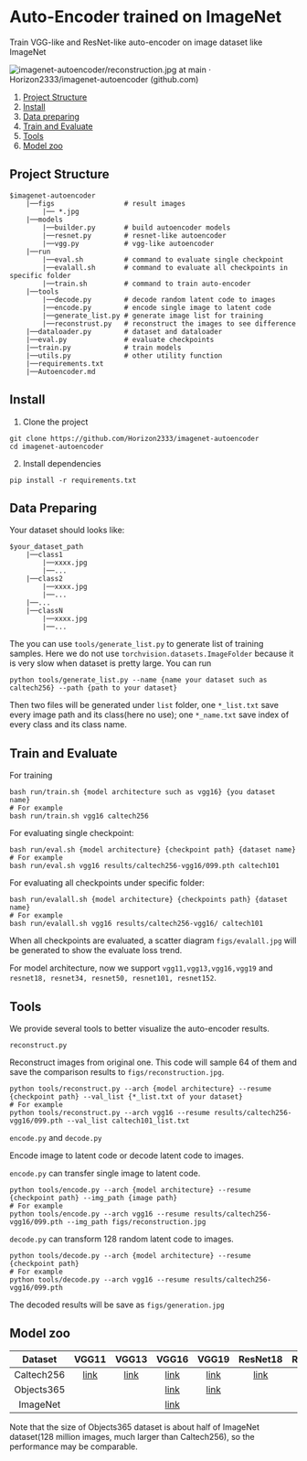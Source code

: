 # Auto-Encoder trained on ImageNet

Train VGG-like and ResNet-like auto-encoder on image dataset like ImageNet


![imagenet-autoencoder/reconstruction.jpg at main · Horizon2333/imagenet-autoencoder (github.com)](https://github.com/Horizon2333/imagenet-autoencoder/blob/main/figs/reconstruction.jpg)


1. [Project Structure](#project-structure)
2. [Install](#install)
3. [Data preparing](#data-preparing)
4. [Train and Evaluate](#train-and-evaluate)
5. [Tools](#tools)
6. [Model zoo](#model-zoo)

## Project Structure

```
$imagenet-autoencoder
    |──figs                 # result images
        |── *.jpg
    |──models
        |──builder.py       # build autoencoder models
        |──resnet.py        # resnet-like autoencoder
        |──vgg.py           # vgg-like autoencoder
    |──run
        |──eval.sh          # command to evaluate single checkpoint
        |──evalall.sh       # command to evaluate all checkpoints in specific folder
        |──train.sh         # command to train auto-encoder
    |──tools                
        |──decode.py        # decode random latent code to images
        |──encode.py        # encode single image to latent code
        |──generate_list.py # generate image list for training
        |──reconstrust.py   # reconstruct the images to see difference
    |──dataloader.py        # dataset and dataloader
    |──eval.py              # evaluate checkpoints
    |──train.py             # train models
    |──utils.py             # other utility function
    |──requirements.txt
    |──Autoencoder.md
```

## Install


1. Clone the project
```shell
git clone https://github.com/Horizon2333/imagenet-autoencoder
cd imagenet-autoencoder
```
2. Install dependencies
```shell
pip install -r requirements.txt
```

## Data Preparing

Your dataset should looks like:

```
$your_dataset_path
    |──class1
        |──xxxx.jpg
        |──...
    |──class2
        |──xxxx.jpg
        |──...
    |──...
    |──classN
        |──xxxx.jpg
        |──...
```

The you can use ```tools/generate_list.py``` to generate list of training samples. Here we do not use ```torchvision.datasets.ImageFolder``` because it is very slow when dataset is pretty large. You can run

```shell
python tools/generate_list.py --name {name your dataset such as caltech256} --path {path to your dataset}
```

Then two files will be generated under ```list``` folder, one  ```*_list.txt``` save every image path and its class(here no use); one ```*_name.txt``` save index of every class and its class name.

## Train and Evaluate

For training

```shell
bash run/train.sh {model architecture such as vgg16} {you dataset name}
# For example
bash run/train.sh vgg16 caltech256
```

For evaluating single checkpoint:

```shell
bash run/eval.sh {model architecture} {checkpoint path} {dataset name}
# For example
bash run/eval.sh vgg16 results/caltech256-vgg16/099.pth caltech101
```

For evaluating all checkpoints under specific folder:

```shell
bash run/evalall.sh {model architecture} {checkpoints path} {dataset name}
# For example
bash run/evalall.sh vgg16 results/caltech256-vgg16/ caltech101
```
When all checkpoints are evaluated, a scatter diagram ```figs/evalall.jpg``` will be generated to show the evaluate loss trend.

For model architecture, now we support ```vgg11,vgg13,vgg16,vgg19``` and ```resnet18, resnet34, resnet50, resnet101, resnet152```.

## Tools

We provide several tools to better visualize the auto-encoder results.

```reconstruct.py```

Reconstruct images from original one. This code will sample 64 of them and save the comparison results to ```figs/reconstruction.jpg```.

```shell
python tools/reconstruct.py --arch {model architecture} --resume {checkpoint path} --val_list {*_list.txt of your dataset}
# For example
python tools/reconstruct.py --arch vgg16 --resume results/caltech256-vgg16/099.pth --val_list caltech101_list.txt
```

```encode.py``` and ```decode.py```

Encode image to latent code or decode latent code to images.

```encode.py``` can transfer single image to latent code.

```shell
python tools/encode.py --arch {model architecture} --resume {checkpoint path} --img_path {image path}
# For example
python tools/encode.py --arch vgg16 --resume results/caltech256-vgg16/099.pth --img_path figs/reconstruction.jpg
```

```decode.py``` can transform 128 random latent code to images.

```shell
python tools/decode.py --arch {model architecture} --resume {checkpoint path} 
# For example
python tools/decode.py --arch vgg16 --resume results/caltech256-vgg16/099.pth
```

The decoded results will be save as ```figs/generation.jpg```

## Model zoo

|  Dataset   | VGG11 | VGG13 | VGG16 | VGG19 | ResNet18 | ResNet34 | ResNet50 | ResNet101 | ResNet152 |
| :--------: | :---: | :---: | :---: | :---: | :------: | :------: | :------: | :-------: | :--------: |
| Caltech256 |   [link](https://drive.google.com/file/d/1gebnzAnFDpT9mmzr2dDVZ39FxqZHSuD4/view?usp=sharing)    |   [link](https://drive.google.com/file/d/1JRooEtKw2-2R_u-pswX2C8mAl_GgAlhH/view?usp=sharing)    |   [link](https://drive.google.com/file/d/12ysuL1rzIedcL_KD3VNDcZn9lGwxCWFu/view?usp=sharing)    |   [link](https://drive.google.com/file/d/1ydCY3llYJLL3asZ45-EGPUYxB-jlLVFo/view?usp=sharing)    |     [link](https://drive.google.com/file/d/1vokB8J17t34qk8qN37cVrEes06wzJzzG/view?usp=sharing)     |      [link](https://drive.google.com/file/d/1EMfNI6uAMdx-T1QmYg-UQHNWLxkaub6c/view?usp=sharing)    |     [link](https://drive.google.com/file/d/1-lA1dtP9q9ABom7c3qbMy7JYnnQvsI9H/view?usp=sharing)     |     [link](https://drive.google.com/file/d/1yNzkPhf2LAzu0mVm3ZedTObl_s-2pg1J/view?usp=sharing)      |     [link](https://drive.google.com/file/d/1HX7zaMK4ug6GjdUljG8Jqc4OvT8aLTrD/view?usp=sharing)      |
|  Objects365  |       |       |   [link](https://drive.google.com/file/d/16ozLClq8_Kpoc1Ln8dgIkQC4v7a1OTyz/view?usp=sharing)    |   [link](https://drive.google.com/file/d/1nR_9_WsYXGzBvzLdsxlEba9XyBwg1aD7/view?usp=sharing)    |          |          |     [link](https://drive.google.com/file/d/1FLPcRcAKaYBZrJQ7uYz0ST0WPrgacwm6/view?usp=sharing)     |     [link](https://drive.google.com/file/d/1pVtZpQn2kT1e2ZhG1MBvLLAMEVI30mVL/view?usp=sharing)      |           |
|  ImageNet  |       |       |   [link](https://drive.google.com/file/d/1WwJiQ1kBcNCZ37F6PJ_0bIL0ZeU3_sV8/view?usp=sharing)    |       |          |          |          |           |           |

Note that the size of Objects365 dataset is about half of ImageNet dataset(128 million images, much larger than Caltech256), so the performance may be comparable.
